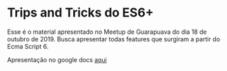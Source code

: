 # Trips and Tricks do ES6+

Esse é o material apresentado no Meetup de Guarapuava do dia 18 de outubro de 2019. Busca apresentar todas features que surgiram a partir do Ecma Script 6.

Apresentação no google docs [aqui](https://docs.google.com/presentation/d/1vhs-GaSFKfTAmMUHP9l7xzNsh3ypMcs1vNE8y3T2-jY/edit?usp=sharing)
